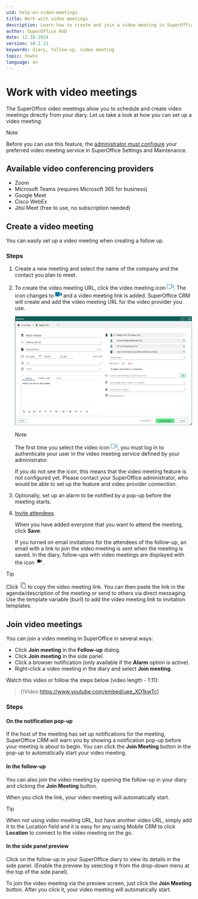 ```yaml
---
uid: help-en-video-meetings
title: Work with video meetings
description: Learn how to create and join a video meeting in SuperOffice here.
author: SuperOffice RnD
date: 12.10.2024
version: 10.2.11
keywords: diary, follow-up, video meeting
topic: howto
language: en
---
```


# Work with video meetings

The SuperOffice video meetings allow you to schedule and create video meetings directly from your diary. Let us take a look at how you can set up a video meeting.

> [!NOTE]
> Before you can use this feature, the [administrator must configure][1] your preferred video meeting service in SuperOffice Settings and Maintenance.

## Available video conferencing providers

* Zoom
* Microsoft Teams (requires Microsoft 365 for business)
* Google Meet
* Cisco WebEx
* Jitsi Meet (free to use, no subscription needed)

## Create a video meeting

You can easily set up a video meeting when creating a follow up.

### Steps

1. Create a new meeting and select the name of the company and the contact you plan to meet.

2. To create the video meeting URL, click the video meeting icon ![icon][img1]. The icon changes to ![icon][img2] and a video meeting link is added. SuperOffice CRM will create and add the video meeting URL for the video provider you use.

    ![Click the video meeting icon to create the video meeting URL -screenshot][img5]

    > [!NOTE]
    > The first time you select the video icon ![icon][img1], you must log in to authenticate your user in the video meeting service defined by your administrator.
    >
    > If you do not see the icon, this means that the video meeting feature is not configured yet. Please contact your SuperOffice administrator, who would be able to set up the feature and video provider connection.

3. Optionally, set up an alarm to be notified by a pop-up before the meeting starts.

4. [Invite attendees][2].

    When you have added everyone that you want to attend the meeting, click **Save**.

    If you turned on email invitations for the attendees of the follow-up, an email with a link to join the video meeting is sent when the meeting is saved. In the diary, follow-ups with video meetings are displayed with the icon ![icon][img3].

> [!TIP]
> Click ![icon][img4] to copy the video meeting link. You can then paste the link in the agenda/description of the meeting or send to others via direct messaging. Use the template variable {burl} to add the video meeting link to invitation templates.

## Join video meetings

You can join a video meeting in SuperOffice in several ways:

* Click **Join meeting** in the **Follow-up** dialog.
* Click **Join meeting** in the side panel.
* Click a browser notification (only available if the **Alarm** option is active).
* Right-click a video meeting in the diary and select **Join meeting**.

Watch this video or follow the steps below (video length - 1:11):

<!-- markdownlint-disable-next-line MD034 DOCSMD007 -->
> [!Video https://www.youtube.com/embed/uee_XO1kwTc]

### Steps

#### On the notification pop-up

If the host of the meeting has set up notifications for the meeting, SuperOffice CRM will warn you by showing a notification pop-up before your meeting is about to begin. You can click the **Join Meeting** button in the pop-up to automatically start your video meeting.

#### In the follow-up

You can also join the video meeting by opening the follow-up in your diary and clicking the **Join Meeting** button.

When you click the link, your video meeting will automatically start.

> [!TIP]
> When not using video meeting URL, but have another video URL, simply add it to the Location field and it is easy for any using Mobile CRM to click **Location** to connect to the video meeting on the go.

#### In the side panel preview

Click on the follow-up in your SuperOffice diary to view its details in the side panel. (Enable the preview by selecting it from the drop-down menu at the top of the side panel).

To join the video meeting via the preview screen, just click the **Join Meeting** button. After you click it, your video meeting will automatically start.

<!-- Referenced links -->
[1]: ../../../en/video-meeting/howto/connect-provider.md
[2]: invitation/add-attendee.md

<!-- Referenced images -->
[img1]: ../../../../common/icons/videocall-off.png
[img2]: ../../../../common/icons/videocall.png
[img3]: ../../../../common/icons/diary-videocall.png
[img4]: ../../../../common/icons/diary-copy.png
[img5]: ../../../media/loc/en/diary/follow-up-video-meeting.png
